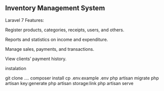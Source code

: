 ## Inventory Management System

Laravel 7
Features: 

Register products, categories, receipts, users, and others.

Reports and statistics on income and expenditure.

Manage sales, payments, and transactions.

View clients’ payment history.


instalation

git clone ....
composer install
cp .env.example .env
php artisan migrate
php artisan key:generate
php artisan storage:link
php artisan serve
